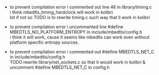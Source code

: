 - to prevent compilation error i commented out line 46 in library/timing.c\
    i think mbedtls_timing_hardclock will work in kolibri\
    bit if not so TODO is to rewrite timing.c such way that ll work in kolibri

- to prevent compilation error i uncommented line #define MBEDTLS_NO_PLATFORM_ENTROPY in include/mbedtls/config.h\
    i think it will work, cause it seems like mbedtls can work even without platform specific entropy sources.
    
- to prevent compilation error i commented out #define MBEDTLS_NET_C in include/mbedtls/config.h\
    TODO rewrite library/net_sockets.c so that it would work in kolibri & uncomment #define MBEDTLS_NET_C in config.h